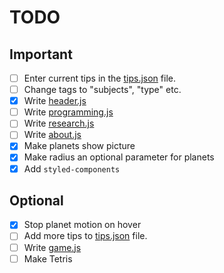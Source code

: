 # TODO
## Important
- [ ] Enter current tips in the [tips.json](/src/data/tips.json) file.
- [ ] Change tags to "subjects", "type" etc.
- [x] Write [header.js](/src/header.js)
- [ ] Write [programming.js](/src/pages/programming.js)
- [ ] Write [research.js](/src/pages/research.js)
- [ ] Write [about.js](/src/pages/about.js)
- [x] Make planets show picture
- [x] Make radius an optional parameter for planets
- [x] Add ```styled-components```

## Optional
- [X] Stop planet motion on hover
- [ ] Add more tips to [tips.json](/src/data/tips.json) file.
- [ ] Write [game.js](/src/pages/game.js)
- [ ] Make Tetris